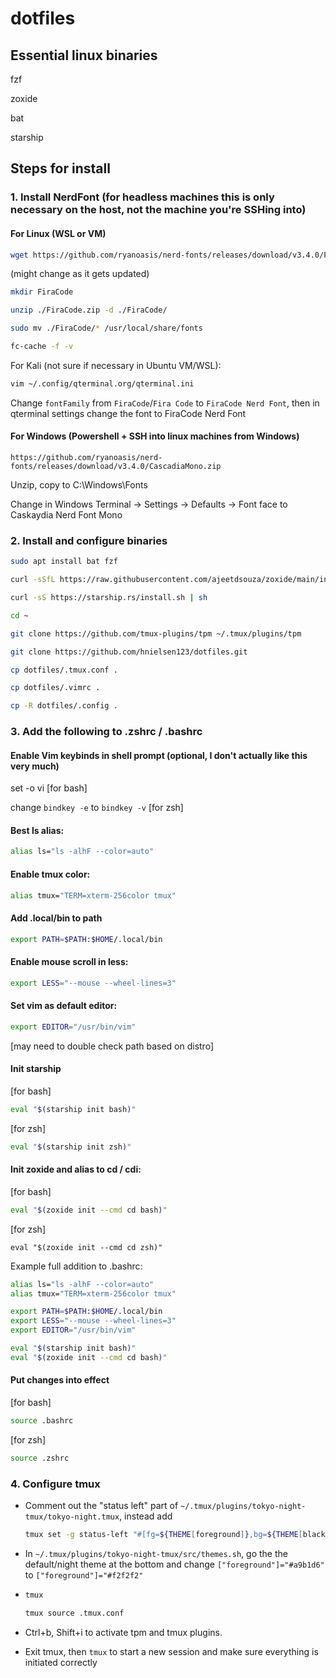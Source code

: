 # dotfiles


## Essential linux binaries
fzf

zoxide

bat

starship

## Steps for install

### 1. Install NerdFont (for headless machines this is only necessary on the host, not the machine you're SSHing into)

#### For Linux (WSL or VM)
```bash
wget https://github.com/ryanoasis/nerd-fonts/releases/download/v3.4.0/FiraCode.zip
```
(might change as it gets updated)

```bash
mkdir FiraCode
```

```bash
unzip ./FiraCode.zip -d ./FiraCode/
```

```bash
sudo mv ./FiraCode/* /usr/local/share/fonts
```

```bash
fc-cache -f -v
```

For Kali (not sure if necessary in Ubuntu VM/WSL):

```bash
vim ~/.config/qterminal.org/qterminal.ini
```

Change `fontFamily` from `FiraCode`/`Fira Code` to `FiraCode Nerd Font`, then in qterminal settings change the font to FiraCode Nerd Font

#### For Windows (Powershell + SSH into linux machines from Windows)
```
https://github.com/ryanoasis/nerd-fonts/releases/download/v3.4.0/CascadiaMono.zip
```

Unzip, copy to C:\Windows\Fonts

Change in Windows Terminal -> Settings -> Defaults -> Font face to Caskaydia Nerd Font Mono


### 2. Install and configure binaries 

```bash
sudo apt install bat fzf
```

```bash
curl -sSfL https://raw.githubusercontent.com/ajeetdsouza/zoxide/main/install.sh | sh
```

```bash
curl -sS https://starship.rs/install.sh | sh
```


```bash
cd ~
```


```bash
git clone https://github.com/tmux-plugins/tpm ~/.tmux/plugins/tpm
```

```bash
git clone https://github.com/hnielsen123/dotfiles.git
```


```bash
cp dotfiles/.tmux.conf .
```

```bash
cp dotfiles/.vimrc .
```

```bash
cp -R dotfiles/.config .
```

### 3. Add the following to .zshrc / .bashrc


#### Enable Vim keybinds in shell prompt (optional, I don't actually like this very much)

set -o vi [for bash]

change `bindkey -e` to `bindkey -v` [for zsh]

#### Best ls alias:
```bash
alias ls="ls -alhF --color=auto"
```

#### Enable tmux color:
```bash
alias tmux="TERM=xterm-256color tmux"
```

#### Add .local/bin to path
```bash
export PATH=$PATH:$HOME/.local/bin
```

#### Enable mouse scroll in less:
```bash
export LESS="--mouse --wheel-lines=3"
```

#### Set vim as default editor:
```bash
export EDITOR="/usr/bin/vim"
```
[may need to double check path based on distro]


#### Init starship
[for bash]
```bash
eval "$(starship init bash)" 
```

[for zsh]
```bash
eval "$(starship init zsh)" 
```

#### Init zoxide and alias to cd / cdi:
[for bash]
```bash
eval "$(zoxide init --cmd cd bash)"
```

[for zsh]
```
eval "$(zoxide init --cmd cd zsh)"
```

Example full addition to .bashrc:
```bash
alias ls="ls -alhF --color=auto"
alias tmux="TERM=xterm-256color tmux"

export PATH=$PATH:$HOME/.local/bin
export LESS="--mouse --wheel-lines=3"
export EDITOR="/usr/bin/vim"

eval "$(starship init bash)" 
eval "$(zoxide init --cmd cd bash)"
```

#### Put changes into effect
[for bash]
```bash
source .bashrc
```

[for zsh] 
```bash
source .zshrc
``` 

### 4. Configure tmux

- Comment out the "status left" part of `~/.tmux/plugins/tokyo-night-tmux/tokyo-night.tmux`, instead add
  ```bash
  tmux set -g status-left "#[fg=${THEME[foreground]},bg=${THEME[black]}] #{?client_prefix,󰠠 ,#[dim]󰤂 }#[nodim]#(hostname) "
  ```
- In `~/.tmux/plugins/tokyo-night-tmux/src/themes.sh`, go the the default/night theme at the bottom and change `["foreground"]="#a9b1d6"` to `["foreground"]="#f2f2f2"`
  
- ```bash
  tmux
  ```
  ```bash
  tmux source .tmux.conf
  ```

- Ctrl+b, Shift+i to activate tpm and tmux plugins.

- Exit tmux, then `tmux` to start a new session and make sure everything is initiated correctly










